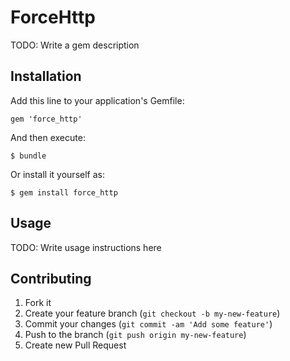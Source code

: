 # ForceHttp

TODO: Write a gem description

## Installation

Add this line to your application's Gemfile:

    gem 'force_http'

And then execute:

    $ bundle

Or install it yourself as:

    $ gem install force_http

## Usage

TODO: Write usage instructions here

## Contributing

1. Fork it
2. Create your feature branch (`git checkout -b my-new-feature`)
3. Commit your changes (`git commit -am 'Add some feature'`)
4. Push to the branch (`git push origin my-new-feature`)
5. Create new Pull Request
